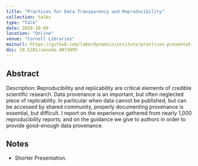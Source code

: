 ```yaml
---
title: "Practices for Data Transparency and Reproducibility"
collection: talks
type: "Talk"
date: 2020-10-09
location: "Online"
venue: "Cornell Libraries"
mainurl: https://github.com/labordynamicsinstitute/practices-presentation-2020
doi: 10.5281/zenodo.4073995
---
```


## Abstract

Description: Reproducibility and replicability are critical elements of credible scientific research. Data provenance is an important, but often neglected piece of replicability.
In particular when data cannot be published, but can be accessed by shared community, properly documenting provenance is essential, but difficult.
I report on the experience gathered from nearly 1,000 reproducibility reports, and on the guidance we give to authors in order to provide good-enough data provenance.

## Notes

- Shorter Presentation.
